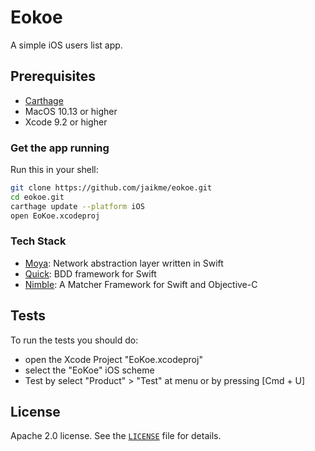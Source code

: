 # Eokoe
A simple iOS users list app.

## Prerequisites

* [Carthage](https://github.com/Carthage/Carthage)
* MacOS 10.13 or higher
* Xcode 9.2 or higher

### Get the app running

Run this in your shell:

```sh
git clone https://github.com/jaikme/eokoe.git
cd eokoe.git
carthage update --platform iOS
open EoKoe.xcodeproj
```

### Tech Stack

- [Moya](https://github.com/Moya/Moya): Network abstraction layer written in Swift
- [Quick](https://github.com/Quick/Quick): BDD framework for Swift
- [Nimble](https://github.com/Quick/Nimble): A Matcher Framework for Swift and Objective-C

## Tests

To run the tests you should do:
* open the Xcode Project "EoKoe.xcodeproj"
* select the "EoKoe" iOS scheme
* Test by select "Product" > "Test" at menu or by pressing [Cmd + U]

## License

Apache 2.0 license. See the [`LICENSE`](LICENSE) file for details.
